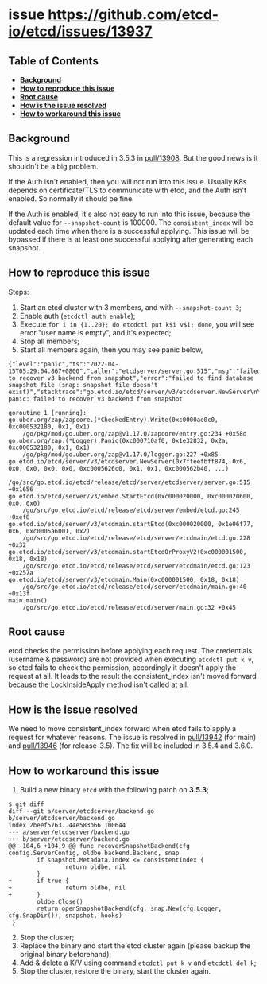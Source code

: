 issue https://github.com/etcd-io/etcd/issues/13937
======

## Table of Contents

- **[Background](#background)**
- **[How to reproduce this issue](#how-to-reproduce-this-issue)**
- **[Root cause](#root-cause)**
- **[How is the issue resolved](#how-is-the-issue-resolved)**
- **[How to workaround this issue](#how-to-workaround-this-issue)**

## Background
This is a regression introduced in 3.5.3 in [pull/13908](https://github.com/etcd-io/etcd/pull/13908). But the good news is it shouldn't be a big problem.

If the Auth isn't enabled, then you will not run into this issue. Usually K8s depends on 
certificate/TLS to communicate with etcd, and the Auth isn't enabled. So normally it should be fine.

If the Auth is enabled, it's also not easy to run into this issue, because the default 
value for `--snapshot-count` is 100000. The `consistent_index` will be updated each time 
when there is a successful applying. This issue will be bypassed if there is at least one
successful applying after generating each snapshot.

## How to reproduce this issue
Steps:
1. Start an etcd cluster with 3 members, and with `--snapshot-count 3`;
2. Enable auth (`etcdctl auth enable`);
3. Execute `for i in {1..20}; do etcdctl put k$i v$i; done`, you will see error "user name is empty", and it's expected;
4. Stop all members;
5. Start all members again, then you may see panic below,

```
{"level":"panic","ts":"2022-04-15T05:29:04.867+0800","caller":"etcdserver/server.go:515","msg":"failed to recover v3 backend from snapshot","error":"failed to find database snapshot file (snap: snapshot file doesn't exist)","stacktrace":"go.etcd.io/etcd/server/v3/etcdserver.NewServer\n\t/go/src/go.etcd.io/etcd/release/etcd/server/etcdserver/server.go:515\ngo.etcd.io/etcd/server/v3/embed.StartEtcd\n\t/go/src/go.etcd.io/etcd/release/etcd/server/embed/etcd.go:245\ngo.etcd.io/etcd/server/v3/etcdmain.startEtcd\n\t/go/src/go.etcd.io/etcd/release/etcd/server/etcdmain/etcd.go:228\ngo.etcd.io/etcd/server/v3/etcdmain.startEtcdOrProxyV2\n\t/go/src/go.etcd.io/etcd/release/etcd/server/etcdmain/etcd.go:123\ngo.etcd.io/etcd/server/v3/etcdmain.Main\n\t/go/src/go.etcd.io/etcd/release/etcd/server/etcdmain/main.go:40\nmain.main\n\t/go/src/go.etcd.io/etcd/release/etcd/server/main.go:32\nruntime.main\n\t/go/gos/go1.16.15/src/runtime/proc.go:225"}
panic: failed to recover v3 backend from snapshot

goroutine 1 [running]:
go.uber.org/zap/zapcore.(*CheckedEntry).Write(0xc0000ae0c0, 0xc000532180, 0x1, 0x1)
	/go/pkg/mod/go.uber.org/zap@v1.17.0/zapcore/entry.go:234 +0x58d
go.uber.org/zap.(*Logger).Panic(0xc000710af0, 0x1e32832, 0x2a, 0xc000532180, 0x1, 0x1)
	/go/pkg/mod/go.uber.org/zap@v1.17.0/logger.go:227 +0x85
go.etcd.io/etcd/server/v3/etcdserver.NewServer(0x7ffeefbff874, 0x6, 0x0, 0x0, 0x0, 0x0, 0xc0005626c0, 0x1, 0x1, 0xc000562b40, ...)
	/go/src/go.etcd.io/etcd/release/etcd/server/etcdserver/server.go:515 +0x1656
go.etcd.io/etcd/server/v3/embed.StartEtcd(0xc000020000, 0xc000020600, 0x0, 0x0)
	/go/src/go.etcd.io/etcd/release/etcd/server/embed/etcd.go:245 +0xef8
go.etcd.io/etcd/server/v3/etcdmain.startEtcd(0xc000020000, 0x1e06f77, 0x6, 0xc0005a6001, 0x2)
	/go/src/go.etcd.io/etcd/release/etcd/server/etcdmain/etcd.go:228 +0x32
go.etcd.io/etcd/server/v3/etcdmain.startEtcdOrProxyV2(0xc000001500, 0x18, 0x18)
	/go/src/go.etcd.io/etcd/release/etcd/server/etcdmain/etcd.go:123 +0x257a
go.etcd.io/etcd/server/v3/etcdmain.Main(0xc000001500, 0x18, 0x18)
	/go/src/go.etcd.io/etcd/release/etcd/server/etcdmain/main.go:40 +0x13f
main.main()
	/go/src/go.etcd.io/etcd/release/etcd/server/main.go:32 +0x45
```

## Root cause
etcd checks the permission before applying each request. The credentials (username & password) are not
provided when executing `etcdctl put k v`, so etcd fails to check the permission, accordingly it doesn't 
apply the request at all. It leads to the result the consistent_index isn't moved forward because 
the LockInsideApply method isn't called at all.

## How is the issue resolved
We need to move consistent_index forward when etcd fails to apply a request for whatever reasons. 
The issue is resolved in [pull/13942](https://github.com/etcd-io/etcd/pull/13942) (for main) and [pull/13946](https://github.com/etcd-io/etcd/pull/13946) (for release-3.5).
The fix will be included in 3.5.4 and 3.6.0.

## How to workaround this issue
1. Build a new binary `etcd` with the following patch on **3.5.3**;
```
$ git diff
diff --git a/server/etcdserver/backend.go b/server/etcdserver/backend.go
index 2beef5763..44e583b66 100644
--- a/server/etcdserver/backend.go
+++ b/server/etcdserver/backend.go
@@ -104,6 +104,9 @@ func recoverSnapshotBackend(cfg config.ServerConfig, oldbe backend.Backend, snap
        if snapshot.Metadata.Index <= consistentIndex {
                return oldbe, nil
        }
+       if true {
+               return oldbe, nil
+       }
        oldbe.Close()
        return openSnapshotBackend(cfg, snap.New(cfg.Logger, cfg.SnapDir()), snapshot, hooks)
 }
```
2. Stop the cluster;
3. Replace the binary and start the etcd cluster again (please backup the original binary beforehand);
4. Add & delete a K/V using command `etcdctl put k v` and `etcdctl del k`;
5. Stop the cluster, restore the binary, start the cluster again.

